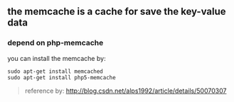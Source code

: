 ## the memcache is a cache for save the key-value data

### depend on php-memcache

you can install the memcache by:

```
sudo apt-get install memcached
sudo apt-get install php5-memcache
```

> reference by: http://blog.csdn.net/alps1992/article/details/50070307